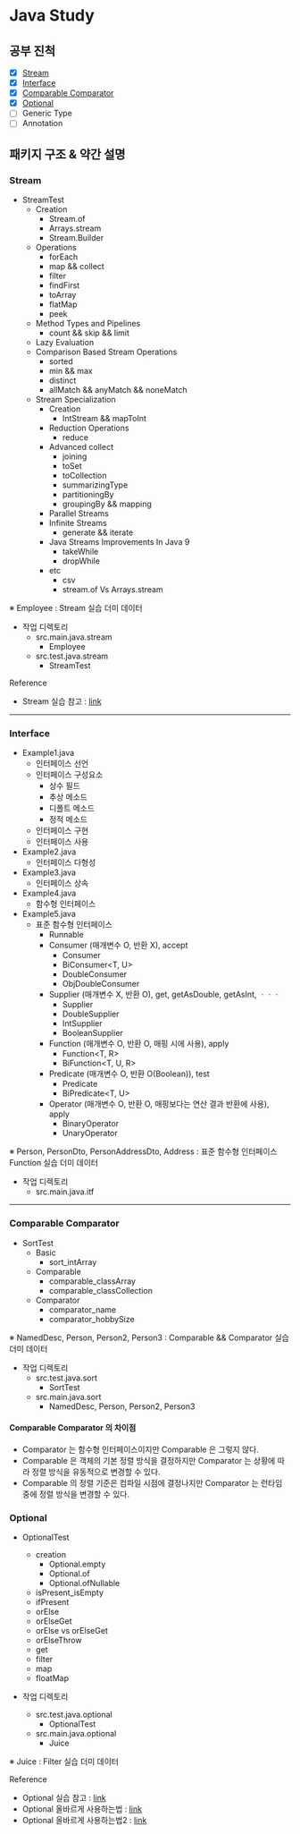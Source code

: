 # Java Study

## 공부 진척

- [x] [Stream](#Stream)
- [x] [Interface](#Interface)
- [x] [Comparable Comparator](#Comparable-Comparator)
- [x] [Optional](#Optional)
- [ ] Generic Type
- [ ] Annotation

## 패키지 구조 & 약간 설명

### Stream

- StreamTest
  - Creation
    - Stream.of
    - Arrays.stream
    - Stream.Builder<T>
  - Operations
    - forEach
    - map && collect
    - filter
    - findFirst
    - toArray
    - flatMap
    - peek
  - Method Types and Pipelines
    - count && skip && limit
  - Lazy Evaluation
  - Comparison Based Stream Operations
    - sorted
    - min && max
    - distinct
    - allMatch && anyMatch && noneMatch
  - Stream Specialization
    - Creation
      - IntStream && mapToInt
    - Reduction Operations
      - reduce
    - Advanced collect
      - joining
      - toSet
      - toCollection
      - summarizingType
      - partitioningBy
      - groupingBy && mapping
    - Parallel Streams
    - Infinite Streams
      - generate && iterate
    - Java Streams Improvements In Java 9
      - takeWhile
      - dropWhile
    - etc
      - csv
      - stream.of Vs Arrays.stream

※ Employee : Stream 실습 더미 데이터

- 작업 디렉토리
  - src.main.java.stream
    - Employee
  - src.test.java.stream
    - StreamTest

Reference

- Stream 실습 참고 : [link](https://stackify.com/streams-guide-java-8/)

***

### Interface

- Example1.java
  - 인터페이스 선언
  - 인터페이스 구성요소
    - 상수 필드
    - 추상 메소드
    - 디폴트 메소드
    - 정적 메소드
  - 인터페이스 구현
  - 인터페이스 사용
- Example2.java
    - 인터페이스 다형성
- Example3.java
    - 인터페이스 상속
- Example4.java
    - 함수형 인터페이스
- Example5.java
  - 표준 함수형 인터페이스
    - Runnable
    - Consumer (매개변수 O, 반환 X), accept
      - Consumer<T>
      - BiConsumer<T, U>
      - DoubleConsumer
      - ObjDoubleConsumer<T>
    - Supplier (매개변수 X, 반환 O), get, getAsDouble, getAsInt, ㆍㆍㆍ
      - Supplier<T>
      - DoubleSupplier
      - IntSupplier
      - BooleanSupplier
    - Function (매개변수 O, 반환 O, 매핑 시에 사용), apply
      - Function<T, R>
      - BiFunction<T, U, R>
    - Predicate (매개변수 O, 반환 O(Boolean)), test
      - Predicate<T>
      - BiPredicate<T, U>
    - Operator (매개변수 O, 반환 O, 매핑보다는 연산 결과 반환에 사용), apply
      - BinaryOperator<T>
      - UnaryOperator<T>
              
※ Person, PersonDto, PersonAddressDto, Address : 표준 함수형 인터페이스 Function 실습 더미 데이터

- 작업 디렉토리
  - src.main.java.itf
    
***
    
### Comparable Comparator

- SortTest
  - Basic
    - sort_intArray
  - Comparable
    - comparable_classArray
    - comparable_classCollection
  - Comparator
    - comparator_name
    - comparator_hobbySize
    
※ NamedDesc, Person, Person2, Person3 : Comparable && Comparator 실습 더미 데이터

- 작업 디렉토리
  - src.test.java.sort
    - SortTest
  - src.main.java.sort
    - NamedDesc, Person, Person2, Person3

#### Comparable Comparator 의 차이점

- Comparator 는 함수형 인터페이스이지만 Comparable 은 그렇지 않다.
- Comparable 은 객체의 기본 정렬 방식을 결정하지만 Comparator 는 상황에 따라 정렬 방식을 유동적으로 변경할 수 있다.
- Comparable 의 정렬 기준은 컴파일 시점에 결정나지만 Comparator 는 런타임 중에 정렬 방식을 변경할 수 있다.
    
### Optional

- OptionalTest
  - creation
    - Optional.empty
    - Optional.of
    - Optional.ofNullable
  - isPresent_isEmpty
  - ifPresent
  - orElse
  - orElseGet
  - orElse vs orElseGet
  - orElseThrow
  - get
  - filter
  - map
  - floatMap
  
- 작업 디렉토리
  - src.test.java.optional
    - OptionalTest
  - src.main.java.optional
    - Juice
  
※ Juice : Filter 실습 더미 데이터

Reference

- Optional 실습 참고 : [link](https://www.baeldung.com/java-optional)
- Optional 올바르게 사용하는법 : [link](https://dzone.com/articles/using-optional-correctly-is-not-optional)
- Optional 올바르게 사용하는법2 : [link](http://homoefficio.github.io/2019/10/03/Java-Optional-%EB%B0%94%EB%A5%B4%EA%B2%8C-%EC%93%B0%EA%B8%B0/)


